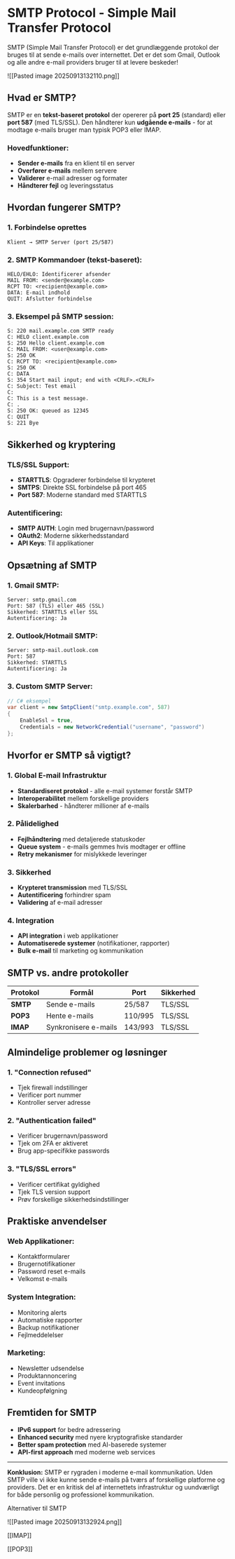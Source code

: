 # SMTP Protocol - Simple Mail Transfer Protocol

SMTP (Simple Mail Transfer Protocol) er det grundlæggende protokol der bruges til at sende e-mails over internettet. Det er det som Gmail, Outlook og alle andre e-mail providers bruger til at levere beskeder!

![[Pasted image 20250913132110.png]]

## Hvad er SMTP?

SMTP er en **tekst-baseret protokol** der opererer på **port 25** (standard) eller **port 587** (med TLS/SSL). Den håndterer kun **udgående e-mails** - for at modtage e-mails bruger man typisk POP3 eller IMAP.

### Hovedfunktioner:
- **Sender e-mails** fra en klient til en server
- **Overfører e-mails** mellem servere
- **Validerer** e-mail adresser og formater
- **Håndterer fejl** og leveringsstatus

## Hvordan fungerer SMTP?

### 1. **Forbindelse oprettes**
```
Klient → SMTP Server (port 25/587)
```

### 2. **SMTP Kommandoer** (tekst-baseret):
```
HELO/EHLO: Identificerer afsender
MAIL FROM: <sender@example.com>
RCPT TO: <recipient@example.com>
DATA: E-mail indhold
QUIT: Afslutter forbindelse
```

### 3. **Eksempel på SMTP session:**
```
S: 220 mail.example.com SMTP ready
C: HELO client.example.com
S: 250 Hello client.example.com
C: MAIL FROM: <user@example.com>
S: 250 OK
C: RCPT TO: <recipient@example.com>
S: 250 OK
C: DATA
S: 354 Start mail input; end with <CRLF>.<CRLF>
C: Subject: Test email
C: 
C: This is a test message.
C: .
S: 250 OK: queued as 12345
C: QUIT
S: 221 Bye
```

## Sikkerhed og kryptering

### **TLS/SSL Support:**
- **STARTTLS**: Opgraderer forbindelse til krypteret
- **SMTPS**: Direkte SSL forbindelse på port 465
- **Port 587**: Moderne standard med STARTTLS

### **Autentificering:**
- **SMTP AUTH**: Login med brugernavn/password
- **OAuth2**: Moderne sikkerhedsstandard
- **API Keys**: Til applikationer

## Opsætning af SMTP

### **1. Gmail SMTP:**
```
Server: smtp.gmail.com
Port: 587 (TLS) eller 465 (SSL)
Sikkerhed: STARTTLS eller SSL
Autentificering: Ja
```

### **2. Outlook/Hotmail SMTP:**
```
Server: smtp-mail.outlook.com
Port: 587
Sikkerhed: STARTTLS
Autentificering: Ja
```

### **3. Custom SMTP Server:**
```csharp
// C# eksempel
var client = new SmtpClient("smtp.example.com", 587)
{
    EnableSsl = true,
    Credentials = new NetworkCredential("username", "password")
};
```

## Hvorfor er SMTP så vigtigt?

### **1. Global E-mail Infrastruktur**
- **Standardiseret protokol** - alle e-mail systemer forstår SMTP
- **Interoperabilitet** mellem forskellige providers
- **Skalerbarhed** - håndterer millioner af e-mails

### **2. Pålidelighed**
- **Fejlhåndtering** med detaljerede statuskoder
- **Queue system** - e-mails gemmes hvis modtager er offline
- **Retry mekanismer** for mislykkede leveringer

### **3. Sikkerhed**
- **Krypteret transmission** med TLS/SSL
- **Autentificering** forhindrer spam
- **Validering** af e-mail adresser

### **4. Integration**
- **API integration** i web applikationer
- **Automatiserede systemer** (notifikationer, rapporter)
- **Bulk e-mail** til marketing og kommunikation

## SMTP vs. andre protokoller

| Protokol | Formål | Port | Sikkerhed |
|----------|--------|------|-----------|
| **SMTP** | Sende e-mails | 25/587 | TLS/SSL |
| **POP3** | Hente e-mails | 110/995 | TLS/SSL |
| **IMAP** | Synkronisere e-mails | 143/993 | TLS/SSL |

## Almindelige problemer og løsninger

### **1. "Connection refused"**
- Tjek firewall indstillinger
- Verificer port nummer
- Kontroller server adresse

### **2. "Authentication failed"**
- Verificer brugernavn/password
- Tjek om 2FA er aktiveret
- Brug app-specifikke passwords

### **3. "TLS/SSL errors"**
- Verificer certifikat gyldighed
- Tjek TLS version support
- Prøv forskellige sikkerhedsindstillinger

## Praktiske anvendelser

### **Web Applikationer:**
- Kontaktformularer
- Brugernotifikationer
- Password reset e-mails
- Velkomst e-mails

### **System Integration:**
- Monitoring alerts
- Automatiske rapporter
- Backup notifikationer
- Fejlmeddelelser

### **Marketing:**
- Newsletter udsendelse
- Produktannoncering
- Event invitations
- Kundeopfølgning

## Fremtiden for SMTP

- **IPv6 support** for bedre adressering
- **Enhanced security** med nyere kryptografiske standarder
- **Better spam protection** med AI-baserede systemer
- **API-first approach** med moderne web services

---

**Konklusion:** SMTP er rygraden i moderne e-mail kommunikation. Uden SMTP ville vi ikke kunne sende e-mails på tværs af forskellige platforme og providers. Det er en kritisk del af internettets infrastruktur og uundværligt for både personlig og professionel kommunikation.

Alternativer til SMTP 

![[Pasted image 20250913132924.png]]

[[IMAP]]

[[POP3]]